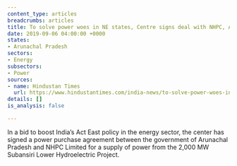 ```yaml
---
content_type: articles
breadcrumbs: articles
title: To solve power woes in NE states, Centre signs deal with NHPC, Arunachal govt
date: 2019-09-06 04:00:00 +0000
states:
- Arunachal Pradesh
sectors:
- Energy
subsectors:
- Power
sources:
- name: Hindustan Times
  url: https://www.hindustantimes.com/india-news/to-solve-power-woes-in-ne-states-centre-signs-deal-with-nhpc-arunachal-govt/story-kJf1wMYWrerVLIhQavHsVI.html
details: []
is_analysis: false

---
```

In a bid to boost India’s Act East policy in the energy sector, the center has signed a power purchase agreement between the government of Arunachal Pradesh and NHPC Limited for a supply of power from the 2,000 MW Subansiri Lower Hydroelectric Project.